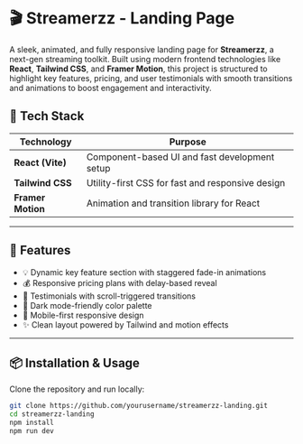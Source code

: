 # 🎬 Streamerzz - Landing Page

A sleek, animated, and fully responsive landing page for **Streamerzz**, a next-gen streaming toolkit. Built using modern frontend technologies like **React**, **Tailwind CSS**, and **Framer Motion**, this project is structured to highlight key features, pricing, and user testimonials with smooth transitions and animations to boost engagement and interactivity.


## 🚀 Tech Stack

| Technology       | Purpose                                         |
|------------------|--------------------------------------------------|
| **React (Vite)** | Component-based UI and fast development setup    |
| **Tailwind CSS** | Utility-first CSS for fast and responsive design |
| **Framer Motion**| Animation and transition library for React       |

---

## 🧩 Features

- 💡 Dynamic key feature section with staggered fade-in animations
- 💰 Responsive pricing plans with delay-based reveal
- 💬 Testimonials with scroll-triggered transitions
- 🌙 Dark mode-friendly color palette
- 📱 Mobile-first responsive design
- ✨ Clean layout powered by Tailwind and motion effects

---

## 📦 Installation & Usage

Clone the repository and run locally:

```bash
git clone https://github.com/yourusername/streamerzz-landing.git
cd streamerzz-landing
npm install
npm run dev
